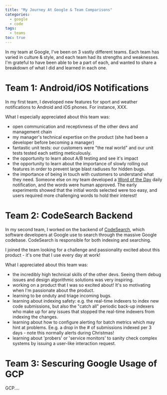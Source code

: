 ```yaml
---
title: "My Journey At Google & Team Comparisons"
categories:
  - google
  - code
tags:
  - teams
toc: true
---
```


In my team at Google, I've been on 3 vastly different teams. Each team has varied in culture & style, and each team had its strengths and weaknesses. I'm grateful to have been able to be a part of each, and wanted to share a breakdown of what I did and learned in each one.

# Team 1: Android/iOS Notifications

In my first team, I developed new features for sport and weather notifications to Android and iOS phones. For instance, XXX.

What I especially appreciated about this team was:
 
 - open communication and receptivness of the other devs and management chain
 - my manager's technical expertise on the product (she had been a developer before becoming a manager)
 - fantastic unit tests: our customers were "the real world" and our unit tests tested each setting meticulously. 
 - the opportunity to learn about A/B testing and see it's impact
 - the opportunity to learn about the importance of slowly rolling out features in order to prevent large blast radiuses for hidden bugs.
 - the importance of being in touch with customers to understand what they need. Someone else on my team developed a [Word of the Day](https://9to5google.com/2022/06/22/google-word-level/) daily notification, and the words were human approved. The early experiments showed that the initial words selected were too easy, and users required more challenging words to hold their interest!

# Team 2: CodeSearch Backend

In my second team, I worked on the backend of [CodeSearch](https://abseil.io/resources/swe-book/html/ch17.html), which software developers at Google use to search through the massive Google codebase. CodeSearch is responsible for both indexing and searching.

I joined the team looking for a challenge and passionality excited about this product - it's one that I use every day at work!

What I appreciated about this team was:

- the incredibly high technical skills of the other devs. Seeing them debug issues and design algorithmic solutions was very inspiring.
- working on a product that I was so excited about! It's so motivating when I'm passionate about the product.
- learning to be onduty and triage incoming bugs.
- learning about indexing safety: e.g. the real-time indexers to index new code submissions, but also the "catch all" periodic back-up indexers who make up for any issues that stopped the real-time indexers from indexing the changes.
- learning about how to configure alerting for batch metrics which may hint at problems. Ee.g. a drop in the # of submissions indexed per 3 days - note this normally alerts during Christmas!
- learning about 'probers' or 'service monitors' to sanity check complex systems by issuing a user-like interaction request.

# Team 3: Sescuring Google Usage of GCP

GCP....